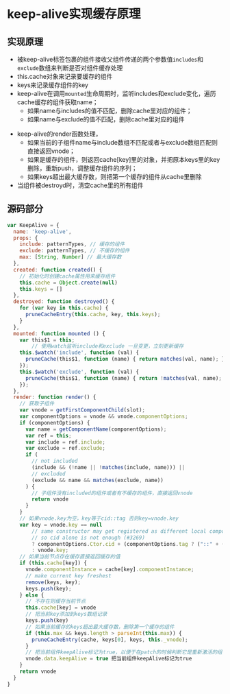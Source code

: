 # keep-alive实现缓存原理

## 实现原理
- 被keep-alive标签包裹的组件接收父组件传递的两个参数值`includes`和`exclude`数组来判断是否对组件缓存处理
- this.cache对象来记录要缓存的组件
- keys来记录缓存组件的key
- keep-alive在调用`mounted`生命周期时，监听includes和exclude变化，遍历cache缓存的组件获取name；
  * 如果name与includes的值不匹配，删除cache里对应的组件；
  * 如果name与exclude的值不匹配，删除cache里对应的组件
* keep-alive的render函数处理，
  * 如果当前的子组件name与include数组不匹配或者与exclude数组匹配则直接返回vnode；
  * 如果是缓存的组件，则返回cache[key]里的对象，并把原本keys里的key删除，重新push，调整缓存组件的序列；
  * 如果keys超出最大缓存数，则把第一个缓存的组件从cache里删除
* 当组件被destroyd时，清空cache里的所有组件

## 源码部分

```javascript
var KeepAlive = {
  name: 'keep-alive',
  props: {
    include: patternTypes, // 缓存的组件
    exclude: patternTypes, // 不缓存的组件
    max: [String, Number] // 最大缓存数
  },
  created: function created() {
    // 初始化时创建cache属性用来缓存组件
    this.cache = Object.create(null)
    this.keys = []
  },
  destroyed: function destroyed() {
    for (var key in this.cache) {
      pruneCacheEntry(this.cache, key, this.keys);
    }
  },
  mounted: function mounted () {
    var this$1 = this;
		// 使用watch监听include和exclude 一旦变更，立刻更新缓存
    this.$watch('include', function (val) {
      pruneCache(this$1, function (name) { return matches(val, name); });
    });
    this.$watch('exclude', function (val) {
      pruneCache(this$1, function (name) { return !matches(val, name); });
    });
  },
  render: function render() {
    // 获取子组件
  	var vnode = getFirstComponentChild(slot);
    var componentOptions = vnode && vnode.componentOptions;
    if (componentOptions) {
      var name = getComponentName(componentOptions);
      var ref = this;
      var include = ref.include;
      var exclude = ref.exclude;
      if (
        // not included
        (include && (!name || !matches(include, name))) ||
        // excluded
        (exclude && name && matches(exclude, name))
      ) {
        // 子组件没有included的组件或者有不缓存的组件，直接返回vnode
        return vnode
      }
    }
    // 如果vnode.key为空，key等于cid::tag 否则key=vnode.key
    var key = vnode.key == null
        // same constructor may get registered as different local components
        // so cid alone is not enough (#3269)
        ? componentOptions.Ctor.cid + (componentOptions.tag ? ("::" + (componentOptions.tag)) : '')
        : vnode.key;
    // 如果当前节点存在缓存直接返回缓存的值
    if (this.cache[key]) {
      vnode.componentInstance = cache[key].componentInstance;
      // make current key freshest
      remove(keys, key);
      keys.push(key);
    } else {
      // 不存在则缓存当前节点
      this.cache[key] = vnode
      // 把当前key添加到keys数组记录
      keys.push(key)
      // 如果当前缓存的keys超出最大缓存数，删除第一个缓存的组件
      if (this.max && keys.length > parseInt(this.max)) {
        pruneCacheEntry(cache, keys[0], keys, this._vnode);
      }
      // 把当前组件keepAlive标记为true，以便于在patch的时候判断它是重新激活的组件
      vnode.data.keepAlive = true 把当前组件keepAlive标记为true
    }
    return vnode
  }
}
```

